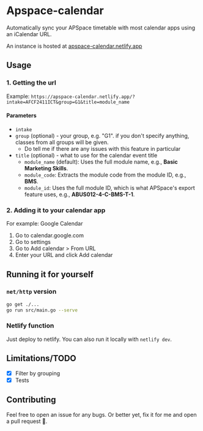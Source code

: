 # Apspace-calendar
Automatically sync your APSpace timetable with most calendar apps using an iCalendar URL.

An instance is hosted at [apspace-calendar.netlify.app](https://apspace-calendar.netlify.app/)

## Usage
### 1. Getting the url
Example: `https://apspace-calendar.netlify.app/?intake=AFCF2411ICT&group=G1&title=module_name`

#### Parameters
- `intake`
- `group` (optional) - your group, e.g. "G1". if you don't specify anything, classes from all groups will be given.
    - Do tell me if there are any issues with this feature in particular
- `title` (optional) - what to use for the calendar event title
    - `module_name` (default): Uses the full module name, e.g., **Basic Marketing Skills**.
    - `module_code`: Extracts the module code from the module ID, e.g., **BMS**.
    - `module_id`: Uses the full module ID, which is what APSpace's export feature uses, e.g., **ABUS012-4-C-BMS-T-1**.

### 2. Adding it to your calendar app
For example: Google Calendar

1. Go to calendar.google.com
2. Go to settings
3. Go to Add calendar > From URL
4. Enter your URL and click Add calendar

## Running it for yourself
### `net/http` version
```sh
go get ./...
go run src/main.go --serve
```

### Netlify function
Just deploy to netlify. You can also run it locally with `netlify dev`.

## Limitations/TODO
- [x] Filter by grouping
- [x] Tests

## Contributing
Feel free to open an issue for any bugs. Or better yet, fix it for me and open a pull request 🥺.
